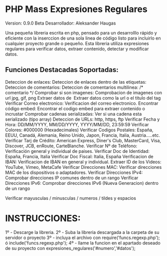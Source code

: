 PHP Mass Expresiones Regulares
=========================

Version:        0.9.0 Beta
Desarrollador:  Aleksander Haugas

Una pequeña libreria escrita en php, pensado para un desarrolllo rápido y eficiente con la inserccion de una sola linea de código listo para incluirlo en cualquier proyecto grande o pequeño.
Esta libreria utiliza expresiones regulares para verificar datos, extraer contenido, detectar y modificar datos.


Funciones Destacadas Soportadas:
--------------------------------

Deteccion de enlaces:             Deteccion de enlaces dentro de las etiquetas: <a href=""></a>
Deteccion de comentarios:         Deteccion de comentarios multilinea: /* comentario */
Comprobar si son imagenes:        Comprobacion de imagenes con url jpg, gif, png
Extraer datos de <img>            Extraer datos como la url o el titulo del tag <img>
Verificar Correo electronico:     Verificacion del correo electronico.
Encontrar código embed:           Encontrar el codigo embed para extraer contenido o incrustar
Comprobar cadenas serializadas:   Ver si una cadena esta serializado (tipo array)
Deteccion de URLs:                http, https, ftp
Verificar Fecha y Hora:           DD/MM/YYYY, MM/DD/YYYY, YYYY/MM/DD, 23:59:59
Verificar Colores:                #000000 (Hexadecimales)
Verificar Codigos Postales:       España, EEUU, Canadá, Alemania, Reino Unido, Japon, Francia, Italia, Austria.....etc.
Verificar Tarj de Crédito:        American Express, Diner's Club, MasterCard, Visa, Discover, JCB, enRoute, CarteBlanche.
Verificar Nº de Teléfono:         Verificación general y individual de paises.
Verificar Doc de Identidad:       España, Francia, Italia
Verificar Doc Fiscal:             Italia, España
Verificacion de IBAN:             Verificacion de IBAN en general y individual.
Extraer ID de los Videos:         YouTube, Vimeo, MetaCafe
Verificar Direcciones MAC:        Verificar direcciones MAC de los dispositivos o adaptadores.
Verificar Direcciones IPv4:       Comprobar direcciones IP comunes dentro de un rango
Verificar Direcciones IPv6:       Comprobar direcciones IPv6 (Nueva Generacion) dentro de un rango

Verificar mayusculas / minusculas / numeros / tildes y espacios

INSTRUCCIONES:
==============

1º - Descarge la libreria.
2º - Suba la libreria descargada a la carpeta de su servidor o proyecto
3º - incluya el archivo con require('funcs.regexp.php'); ó include('funcs.regexp.php');
4º - llame la funcion en el apartado deseado de su proyecto con expresiones_regulares('#numero','#datos');

